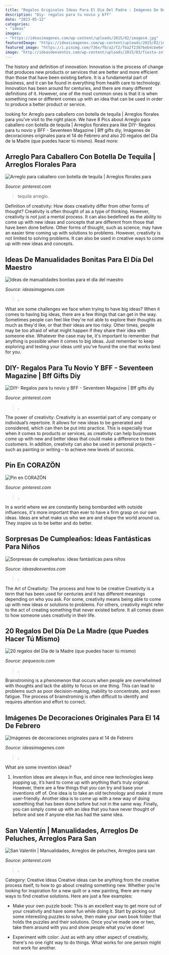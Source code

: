 ```yaml
---
title: "Regalos Originales Ideas Para El Dia Del Padre : Imágenes De Decoraciones Originales Para El 14 De Febrero"
description: "Diy- regalos para tu novio y bff"
date: "2023-05-12"
categories:
- "ideas"
images:
- "https://ideasimagenes.com/wp-content/uploads/2015/02/images4.jpg"
featuredImage: "https://ideasimagenes.com/wp-content/uploads/2015/02/images4.jpg"
featured_image: "https://i.pinimg.com/736x/fb/a2/f2/fba2f23876eb4cbe6ef733618c931c44.jpg"
image: "http://ideasdeeventos.com/wp-content/uploads/2015/03/fiesta-infantil-sopresas-de-cumpleanos-ideas-juegos.jpg"
---
```



The history and definition of innovation:
Innovation is the process of change that produces new products or services that are better and more efficient than those that have been existing before. It is a fundamental part of business, and it can be found in everything from health care to technology. Innovation has been around for centuries, and there are many different definitions of it. However, one of the most common ones is that it is when something new or different comes up with an idea that can be used in order to produce a better product or service.

	

		
looking for Arreglo para caballero con botella de tequila | Arreglos florales para you've visit to the right place. We have 8 Pics about Arreglo para caballero con botella de tequila | Arreglos florales para like DIY- Regalos para tu novio y BFF - Seventeen Magazine | Bff gifts diy, Imágenes de decoraciones originales para el 14 de Febrero and also 20 regalos del Día de la Madre (que puedes hacer tú mismo). Read more:
		
    
## Arreglo Para Caballero Con Botella De Tequila | Arreglos Florales Para

<img loading=lazy src="https://i.pinimg.com/736x/fb/a2/f2/fba2f23876eb4cbe6ef733618c931c44.jpg" onerror="this.onerror=null;this.src='https://tse1.mm.bing.net/th?id=OIP.ALwT6GbfsmMGqNZKe0G5_QHaJQ&amp;pid=15.1';" alt="Arreglo para caballero con botella de tequila | Arreglos florales para">

_Source: pinterest.com_

>tequila arreglo. 

	

Definition of creativity: How does creativity differ from other forms of thought?
Creativity is often thought of as a type of thinking. However, creativity is not just a mental process. It can also bedefined as the ability to come up with new ideas and concepts that are different from those that have been done before. Other forms of thought, such as science, may have an easier time coming up with solutions to problems. However, creativity is not limited to solving problems. It can also be used in creative ways to come up with new ideas and concepts.

    
## Ideas De Manualidades Bonitas Para El Día Del Maestro

<img loading=lazy src="https://ideasimagenes.com/wp-content/uploads/2016/08/Dulceros-para-el-día-del-Niño-31.jpg" onerror="this.onerror=null;this.src='https://tse2.mm.bing.net/th?id=OIP.RS_8HGpctpK-sW0ghq_rcAHaJ8&amp;pid=15.1';" alt="Ideas de manualidades bonitas para el día del maestro">

_Source: ideasimagenes.com_

>. 

	

What are some challenges we face when trying to have big ideas?
When it comes to having big ideas, there are a few things that can get in the way. Sometimes people can feel like they're not able to explore their thoughts as much as they'd like, or that their ideas are too risky. Other times, people may be too afraid of what might happen if they share their idea with someone else. Whatever the case may be, it's important to remember that anything is possible when it comes to big ideas. Just remember to keep exploring and testing your ideas until you've found the one that works best for you.

    
## DIY- Regalos Para Tu Novio Y BFF - Seventeen Magazine | Bff Gifts Diy

<img loading=lazy src="https://i.pinimg.com/736x/a4/30/21/a43021a4f2551eaec778ca65a39b58be.jpg" onerror="this.onerror=null;this.src='https://tse2.mm.bing.net/th?id=OIP.Lp_aMe6K6UaJcq9fo69pFQHaKM&amp;pid=15.1';" alt="DIY- Regalos para tu novio y BFF - Seventeen Magazine | Bff gifts diy">

_Source: pinterest.com_

>. 

	

The power of creativity:
Creativity is an essential part of any company or individual’s repertoire. It allows for new ideas to be generated and considered, which can then be put into practice. This is especially true when it comes to products or services, as creativity can help businesses come up with new and better ideas that could make a difference to their customers. In addition, creativity can also be used in personal projects – such as painting or writing – to achieve new levels of success.

    
## Pin En CORAZÖN

<img loading=lazy src="https://i.pinimg.com/736x/5b/04/c3/5b04c3789fe53be6820ad180dbd54132.jpg" onerror="this.onerror=null;this.src='https://tse1.mm.bing.net/th?id=OIP.Y0np51tGtMpaV71mJaiocgHaJ4&amp;pid=15.1';" alt="Pin en CORAZÖN">

_Source: pinterest.com_

>. 

	

In a world where we are constantly being bombarded with outside influences, it's more important than ever to have a firm grasp on our own ideas. Ideas are what make us who we are and shape the world around us. They inspire us to be better and do better.

    
## Sorpresas De Cumpleaños: Ideas Fantásticas Para Niños

<img loading=lazy src="http://ideasdeeventos.com/wp-content/uploads/2015/03/fiesta-infantil-sopresas-de-cumpleanos-ideas-juegos.jpg" onerror="this.onerror=null;this.src='https://tse4.mm.bing.net/th?id=OIP.cPImDhQH_pciCKwIRwIvkQHaFj&amp;pid=15.1';" alt="Sorpresas de cumpleaños: ideas fantásticas para niños">

_Source: ideasdeeventos.com_

>. 

	

The Art of Creativity: The process and how to be creative
Creativity is a term that has been used for centuries and it has different meanings depending on who you ask. For some, creativity means being able to come up with new ideas or solutions to problems. For others, creativity might refer to the act of creating something that never existed before. It all comes down to how someone uses creativity in their life.

    
## 20 Regalos Del Día De La Madre (que Puedes Hacer Tú Mismo)

<img loading=lazy src="https://www.pequeocio.com/wp-content/uploads/2020/04/regalos-dia-de-la-madre-caseros.jpg" onerror="this.onerror=null;this.src='https://tse2.mm.bing.net/th?id=OIP.QnPPwTplyLs-wMZu_muc8QHaLH&amp;pid=15.1';" alt="20 regalos del Día de la Madre (que puedes hacer tú mismo)">

_Source: pequeocio.com_

>. 

	

Brainstroming is a phenomenon that occurs when people are overwhelmed with thoughts and lack the ability to focus on one thing. This can lead to problems such as poor decision-making, inability to concentrate, and even fatigue. The process of brainstroming is often difficult to identify and requires attention and effort to correct.

    
## Imágenes De Decoraciones Originales Para El 14 De Febrero

<img loading=lazy src="https://ideasimagenes.com/wp-content/uploads/2015/02/images4.jpg" onerror="this.onerror=null;this.src='https://tse3.mm.bing.net/th?id=OIP.MEV4MrPMXttG_EuFrcF4bQAAAA&amp;pid=15.1';" alt="Imágenes de decoraciones originales para el 14 de Febrero">

_Source: ideasimagenes.com_

>. 

	

What are some invention ideas?
1. Invention ideas are always in flux, and since new technologies keep popping up, it’s hard to come up with anything that’s truly original. However, there are a few things that you can try and base your inventions off of. One idea is to take an old technology and make it more user-friendly. Another idea is to come up with a new way of doing something that has been done before but not in the same way. Finally, you can simply come up with an idea that you have never thought of before and see if anyone else has had the same idea.

    
## San Valentín | Manualidades, Arreglos De Peluches, Arreglos Para San

<img loading=lazy src="https://i.pinimg.com/736x/17/03/69/1703699f2c48e5514ed5fca5ea1739d7.jpg" onerror="this.onerror=null;this.src='https://tse3.mm.bing.net/th?id=OIP.j_3gAV7IIa_to_MaroqingHaNJ&amp;pid=15.1';" alt="San Valentín | Manualidades, Arreglos de peluches, Arreglos para san">

_Source: pinterest.com_

>. 

	

Category: Creative Ideas
Creative ideas can be anything from the creative process itself, to how to go about creating something new. Whether you're looking for inspiration for a new quilt or a new painting, there are many ways to find creative solutions. Here are just a few examples: 
- Make your own puzzle book: This is an excellent way to get more out of your creativity and have some fun while doing it. Start by picking out some interesting puzzles to solve, then make your own book folder that holds the puzzles and their solutions. Once you've made one or two, take them around with you and show people what you've done! 

- Experiment with color: Just as with any other aspect of creativity, there's no one right way to do things. What works for one person might not work for another.

